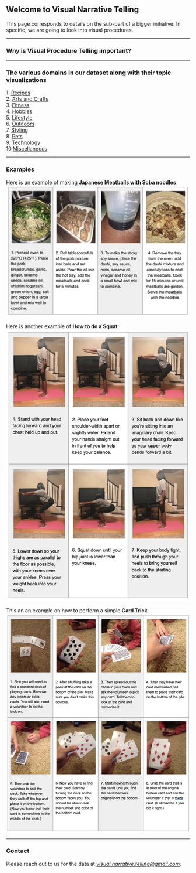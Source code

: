<html>
  <body>
<h2> Welcome to Visual Narrative Telling</h2>

<p>This page corresponds to details on the sub-part of a bigger initiative. In specific, we are going to look into visual procedures. </p><hr>

<h3> Why is Visual Procedure Telling important?</h3><hr>

<h3> The various domains in our dataset along with their topic visualizations</h3>
1. <a href="lda_recipes_20.html" target="_blank">Recipes</a><br/>
2. <a href="lda_crafts_20.html" target="_blank">Arts and Crafts</a><br/>
3. <a href="lda_fitness_20.html" target="_blank">Fitness</a><br/>
4. <a href="lda_hobbies_20.html" target="_blank">Hobbies</a><br/>
5. <a href="lda_lifestyle_20.html" target="_blank">Lifestyle</a><br/>
6. <a href="lda_outdoors_20.html" target="_blank">Outdoors</a><br/>
7. <a href="lda_styling_20.html" target="_blank">Styling</a><br/>
8. <a href="lda_pets_20.html" target="_blank">Pets</a><br/>
9. <a href="lda_technology_20.html" target="_blank">Technology</a><br/>
10.<a href="lda_misc_20.html" target="_blank">Miscellaneous</a><br/>

<hr>
<h3> Examples</h3>

Here is an example of making <b>Japanese Meatballs with Soba noodles</b>
 <img src="Meatballs.png"><br/>
 
Here is another example of <b>How to do a Squat</b>
<img src="Squats.png"><br/>

This an an example on how to perform a simple <b> Card Trick </b>
<img src="Card.png"><br/>
<hr>


<h3> Contact</h3>

Please reach out to us for the data at <a href="mailto:visual.narrative.telling@gmail.com"> <i>visual.narrative.telling@gmail.com</i></a>.<br/> 
</body>
</html>

